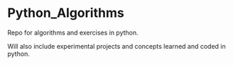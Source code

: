 # Python_Algorithms
Repo for algorithms and exercises in python.


Will also include experimental projects and concepts learned and coded in python.
